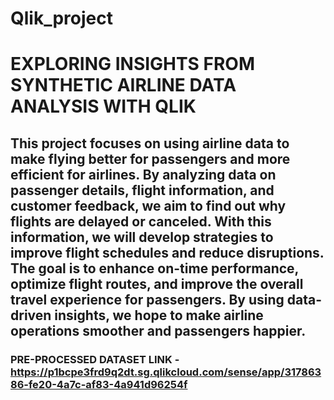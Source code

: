 # Qlik_project
# EXPLORING INSIGHTS FROM SYNTHETIC AIRLINE DATA ANALYSIS WITH QLIK

## This project focuses on using airline data to make flying better for passengers and more efficient for airlines. By analyzing data on passenger details, flight information, and customer feedback, we aim to find out why flights are delayed or canceled. With this information, we will develop strategies to improve flight schedules and reduce disruptions. The goal is to enhance on-time performance, optimize flight routes, and improve the overall travel experience for passengers. By using data-driven insights, we hope to make airline operations smoother and passengers happier.

### PRE-PROCESSED DATASET LINK - https://p1bcpe3frd9q2dt.sg.qlikcloud.com/sense/app/31786386-fe20-4a7c-af83-4a941d96254f


